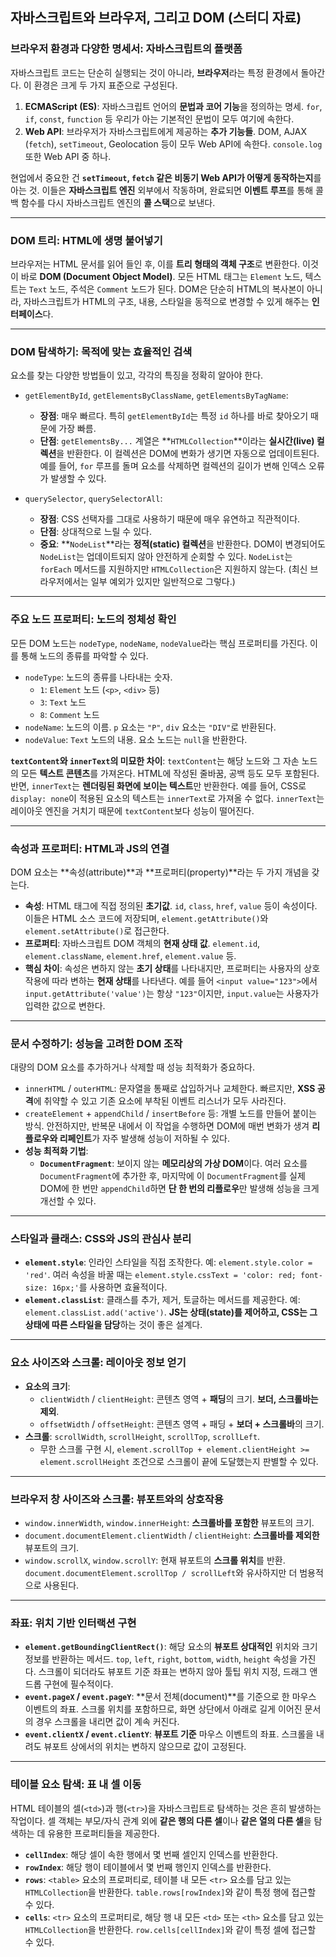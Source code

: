 ## 자바스크립트와 브라우저, 그리고 DOM (스터디 자료)

### 브라우저 환경과 다양한 명세서: 자바스크립트의 플랫폼

자바스크립트 코드는 단순히 실행되는 것이 아니라, **브라우저**라는 특정 환경에서 돌아간다. 이 환경은 크게 두 가지 표준으로 구성된다.

1.  **ECMAScript (ES)**: 자바스크립트 언어의 **문법과 코어 기능**을 정의하는 명세. `for`, `if`, `const`, `function` 등 우리가 아는 기본적인 문법이 모두 여기에 속한다.
2.  **Web API**: 브라우저가 자바스크립트에게 제공하는 **추가 기능들**. DOM, AJAX (`fetch`), `setTimeout`, Geolocation 등이 모두 Web API에 속한다. `console.log` 또한 Web API 중 하나.

현업에서 중요한 건 **`setTimeout`, `fetch` 같은 비동기 Web API가 어떻게 동작하는지**를 아는 것. 이들은 **자바스크립트 엔진** 외부에서 작동하며, 완료되면 **이벤트 루프**를 통해 콜백 함수를 다시 자바스크립트 엔진의 **콜 스택**으로 보낸다.

-----

### DOM 트리: HTML에 생명 불어넣기

브라우저는 HTML 문서를 읽어 들인 후, 이를 **트리 형태의 객체 구조**로 변환한다. 이것이 바로 **DOM (Document Object Model)**. 모든 HTML 태그는 `Element` 노드, 텍스트는 `Text` 노드, 주석은 `Comment` 노드가 된다. DOM은 단순히 HTML의 복사본이 아니라, 자바스크립트가 HTML의 구조, 내용, 스타일을 동적으로 변경할 수 있게 해주는 **인터페이스**다.

-----

### DOM 탐색하기: 목적에 맞는 효율적인 검색

요소를 찾는 다양한 방법들이 있고, 각각의 특징을 정확히 알아야 한다.

  * `getElementById`, `getElementsByClassName`, `getElementsByTagName`:

      * **장점**: 매우 빠르다. 특히 `getElementById`는 특정 `id` 하나를 바로 찾아오기 때문에 가장 빠름.
      * **단점**: `getElementsBy...` 계열은 \*\*`HTMLCollection`\*\*이라는 **실시간(live) 컬렉션**을 반환한다. 이 컬렉션은 DOM에 변화가 생기면 자동으로 업데이트된다. 예를 들어, `for` 루프를 돌며 요소를 삭제하면 컬렉션의 길이가 변해 인덱스 오류가 발생할 수 있다.

  * `querySelector`, `querySelectorAll`:

      * **장점**: CSS 선택자를 그대로 사용하기 때문에 매우 유연하고 직관적이다.
      * **단점**: 상대적으로 느릴 수 있다.
      * **중요**: \*\*`NodeList`\*\*라는 **정적(static) 컬렉션**을 반환한다. DOM이 변경되어도 `NodeList`는 업데이트되지 않아 안전하게 순회할 수 있다. `NodeList`는 `forEach` 메서드를 지원하지만 `HTMLCollection`은 지원하지 않는다. (최신 브라우저에서는 일부 예외가 있지만 일반적으로 그렇다.)

-----

### 주요 노드 프로퍼티: 노드의 정체성 확인

모든 DOM 노드는 `nodeType`, `nodeName`, `nodeValue`라는 핵심 프로퍼티를 가진다. 이를 통해 노드의 종류를 파악할 수 있다.

  * `nodeType`: 노드의 종류를 나타내는 숫자.
      * `1`: `Element` 노드 (`<p>`, `<div>` 등)
      * `3`: `Text` 노드
      * `8`: `Comment` 노드
  * `nodeName`: 노드의 이름. `p` 요소는 `"P"`, `div` 요소는 `"DIV"`로 반환된다.
  * `nodeValue`: `Text` 노드의 내용. 요소 노드는 `null`을 반환한다.

**`textContent`와 `innerText`의 미묘한 차이**:
`textContent`는 해당 노드와 그 자손 노드의 모든 **텍스트 콘텐츠**를 가져온다. HTML에 작성된 줄바꿈, 공백 등도 모두 포함된다. 반면, `innerText`는 **렌더링된 화면에 보이는 텍스트**만 반환한다. 예를 들어, CSS로 `display: none`이 적용된 요소의 텍스트는 `innerText`로 가져올 수 없다. `innerText`는 레이아웃 엔진을 거치기 때문에 `textContent`보다 성능이 떨어진다.

-----

### 속성과 프로퍼티: HTML과 JS의 연결

DOM 요소는 \*\*속성(attribute)\*\*과 \*\*프로퍼티(property)\*\*라는 두 가지 개념을 갖는다.

  * **속성**: HTML 태그에 직접 정의된 **초기값**. `id`, `class`, `href`, `value` 등이 속성이다. 이들은 HTML 소스 코드에 저장되며, `element.getAttribute()`와 `element.setAttribute()`로 접근한다.
  * **프로퍼티**: 자바스크립트 DOM 객체의 **현재 상태 값**. `element.id`, `element.className`, `element.href`, `element.value` 등.
  * **핵심 차이**: 속성은 변하지 않는 **초기 상태**를 나타내지만, 프로퍼티는 사용자의 상호작용에 따라 변하는 **현재 상태**를 나타낸다. 예를 들어 `<input value="123">`에서 `input.getAttribute('value')`는 항상 `"123"`이지만, `input.value`는 사용자가 입력한 값으로 변한다.

-----

### 문서 수정하기: 성능을 고려한 DOM 조작

대량의 DOM 요소를 추가하거나 삭제할 때 성능 최적화가 중요하다.

  * `innerHTML` / `outerHTML`: 문자열을 통째로 삽입하거나 교체한다. 빠르지만, **XSS 공격**에 취약할 수 있고 기존 요소에 부착된 이벤트 리스너가 모두 사라진다.
  * `createElement` + `appendChild` / `insertBefore` 등: 개별 노드를 만들어 붙이는 방식. 안전하지만, 반복문 내에서 이 작업을 수행하면 DOM에 매번 변화가 생겨 **리플로우와 리페인트**가 자주 발생해 성능이 저하될 수 있다.
  * **성능 최적화 기법**:
      * **`DocumentFragment`**: 보이지 않는 **메모리상의 가상 DOM**이다. 여러 요소를 `DocumentFragment`에 추가한 후, 마지막에 이 `DocumentFragment`를 실제 DOM에 한 번만 `appendChild`하면 **단 한 번의 리플로우**만 발생해 성능을 크게 개선할 수 있다.

-----

### 스타일과 클래스: CSS와 JS의 관심사 분리

  * **`element.style`**: 인라인 스타일을 직접 조작한다. 예: `element.style.color = 'red'`. 여러 속성을 바꿀 때는 `element.style.cssText = 'color: red; font-size: 16px;'`를 사용하면 효율적이다.
  * **`element.classList`**: 클래스를 추가, 제거, 토글하는 메서드를 제공한다. 예: `element.classList.add('active')`. **JS는 상태(state)를 제어하고, CSS는 그 상태에 따른 스타일을 담당**하는 것이 좋은 설계다.

-----

### 요소 사이즈와 스크롤: 레이아웃 정보 얻기

  * **요소의 크기**:
      * `clientWidth` / `clientHeight`: 콘텐츠 영역 + **패딩**의 크기. **보더, 스크롤바는 제외**.
      * `offsetWidth` / `offsetHeight`: 콘텐츠 영역 + 패딩 + **보더 + 스크롤바**의 크기.
  * **스크롤**: `scrollWidth`, `scrollHeight`, `scrollTop`, `scrollLeft`.
      * 무한 스크롤 구현 시, `element.scrollTop + element.clientHeight >= element.scrollHeight` 조건으로 스크롤이 끝에 도달했는지 판별할 수 있다.

-----

### 브라우저 창 사이즈와 스크롤: 뷰포트와의 상호작용

  * `window.innerWidth`, `window.innerHeight`: **스크롤바를 포함한** 뷰포트의 크기.
  * `document.documentElement.clientWidth` / `clientHeight`: **스크롤바를 제외한** 뷰포트의 크기.
  * `window.scrollX`, `window.scrollY`: 현재 뷰포트의 **스크롤 위치**를 반환. `document.documentElement.scrollTop / scrollLeft`와 유사하지만 더 범용적으로 사용된다.

-----

### 좌표: 위치 기반 인터랙션 구현

  * **`element.getBoundingClientRect()`**: 해당 요소의 **뷰포트 상대적인** 위치와 크기 정보를 반환하는 메서드. `top`, `left`, `right`, `bottom`, `width`, `height` 속성을 가진다. 스크롤이 되더라도 뷰포트 기준 좌표는 변하지 않아 툴팁 위치 지정, 드래그 앤 드롭 구현에 필수적이다.
  * **`event.pageX` / `event.pageY`**: \*\*문서 전체(document)\*\*를 기준으로 한 마우스 이벤트의 좌표. 스크롤 위치를 포함하므로, 화면 상단에서 아래로 길게 이어진 문서의 경우 스크롤을 내리면 값이 계속 커진다.
  * **`event.clientX` / `event.clientY`**: **뷰포트 기준** 마우스 이벤트의 좌표. 스크롤을 내려도 뷰포트 상에서의 위치는 변하지 않으므로 값이 고정된다.

-----

### 테이블 요소 탐색: 표 내 셀 이동

HTML 테이블의 셀(`<td>`)과 행(`<tr>`)을 자바스크립트로 탐색하는 것은 흔히 발생하는 작업이다. 셀 객체는 부모/자식 관계 외에 **같은 행의 다른 셀**이나 **같은 열의 다른 셀**을 탐색하는 데 유용한 프로퍼티들을 제공한다.

  * **`cellIndex`**: 해당 셀이 속한 행에서 몇 번째 셀인지 인덱스를 반환한다.
  * **`rowIndex`**: 해당 행이 테이블에서 몇 번째 행인지 인덱스를 반환한다.
  * **`rows`**: `<table>` 요소의 프로퍼티로, 테이블 내 모든 `<tr>` 요소를 담고 있는 `HTMLCollection`을 반환한다. `table.rows[rowIndex]`와 같이 특정 행에 접근할 수 있다.
  * **`cells`**: `<tr>` 요소의 프로퍼티로, 해당 행 내 모든 `<td>` 또는 `<th>` 요소를 담고 있는 `HTMLCollection`을 반환한다. `row.cells[cellIndex]`와 같이 특정 셀에 접근할 수 있다.

